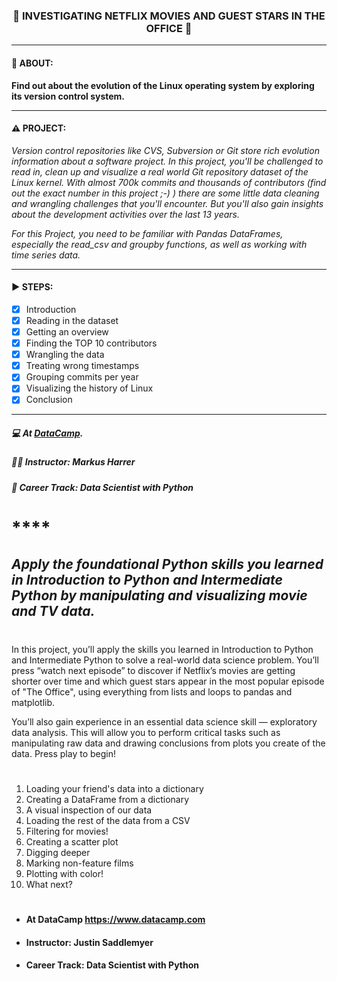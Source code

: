 <h3 align="center"> 
  🚧 INVESTIGATING NETFLIX MOVIES AND GUEST STARS IN THE OFFICE 🚧
</h3>

---
#### 📢 ABOUT:
**Find out about the evolution of the Linux operating system by exploring its version control system.**

---
#### ⚠️ PROJECT:
*Version control repositories like CVS, Subversion or Git store rich evolution information about a software project. In this project, you'll be challenged to read in, clean up and visualize a real world Git repository dataset of the Linux kernel. With almost 700k commits and thousands of contributors (find out the exact number in this project ;-) ) there are some little data cleaning and wrangling challenges that you'll encounter. But you'll also gain insights about the development activities over the last 13 years.*

*For this Project, you need to be familiar with Pandas DataFrames, especially the read_csv and groupby functions, as well as working with time series data.*

---
#### ▶️ STEPS:
- [x] Introduction
- [x] Reading in the dataset
- [x] Getting an overview
- [x] Finding the TOP 10 contributors
- [x] Wrangling the data
- [x] Treating wrong timestamps
- [x] Grouping commits per year
- [x] Visualizing the history of Linux
- [x] Conclusion

---
##### 💻 At <a href="https://www.datacamp.com" target="_blank">DataCamp</a>.
##### 🧑‍🏫 **Instructor**: Markus Harrer
##### 📖 **Career Track**: Data Scientist with Python


# ****

## *Apply the foundational Python skills you learned in Introduction to Python and Intermediate Python by manipulating and visualizing movie and TV data.*

#
In this project, you’ll apply the skills you learned in Introduction to Python and Intermediate Python to solve a real-world data science problem. You’ll press “watch next episode” to discover if Netflix’s movies are getting shorter over time and which guest stars appear in the most popular episode of "The Office", using everything from lists and loops to pandas and matplotlib.

You’ll also gain experience in an essential data science skill — exploratory data analysis. This will allow you to perform critical tasks such as manipulating raw data and drawing conclusions from plots you create of the data. Press play to begin!

#
1. Loading your friend's data into a dictionary
2. Creating a DataFrame from a dictionary
3. A visual inspection of our data
4. Loading the rest of the data from a CSV
5. Filtering for movies!
6. Creating a scatter plot
7. Digging deeper
8. Marking non-feature films
9. Plotting with color!
10. What next?
#

- #### At DataCamp https://www.datacamp.com
- #### Instructor: Justin Saddlemyer
- #### Career Track: Data Scientist with Python
